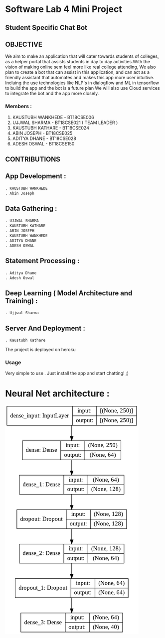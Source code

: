 # Software Lab 4 Mini Project
## Student Specific Chat Bot


## OBJECTIVE


We aim to make an application that will cater towards students of colleges, as a helper portal that assists students in day to day activities.With the vision of making online sem feel more like real college attending, We also plan to create a bot that can assist in this application, and can act as a friendly assistant that automates and makes this app more user intuitive. Incluing the use technologies like NLP's in dialogflow and ML in tensorflow to build the app and the bot is a future plan We will also use Cloud services to integrate the bot and the app more closely.


### Members : 

1. KAUSTUBH WANKHEDE - BT18CSE006
2. UJJWAL SHARMA - BT18CSE021 ( TEAM LEADER )
3. KAUSTUBH KATHARE - BT18CSE024
4. ABIN JOSEPH - BT18CSE025
5. ADITYA DHANE - BT18CSE028
6. ADESH OSWAL - BT18CSE150



## CONTRIBUTIONS

## App Development :
    . KAUSTUBH WANKHEDE
    . Abin Joseph
    
## Data Gathering : 
    . UJJWAL SHARMA
    . KAUSTUBH KATHARE
    . ABIN JOSEPH
    . KAUSTUBH WANKHEDE
    . ADITYA DHANE
    . ADESH OSWAL
 
## Statement Processing :
    . Aditya Dhane
    . Adesh Oswal
  
## Deep Learning ( Model Architecture and Training) :
    . Ujjwal Sharma

## Server And Deployment : 
    . Kaustubh Kathare
    
The project is deployed on heroku

### Usage
  Very simple to use . Just install the app and start chatting! ;)

# Neural Net architecture :
![Architecture](ChatBotNetworkArchitecture.png)
